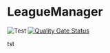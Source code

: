 # LeagueManager

![Test](https://github.com/ngruson/LeagueManager/workflows/.NET%20Core/badge.svg) 
[![Quality Gate Status](https://sonarcloud.io/api/project_badges/measure?project=LeagueManager&metric=alert_status)](https://sonarcloud.io/dashboard?id=LeagueManager)

tst
